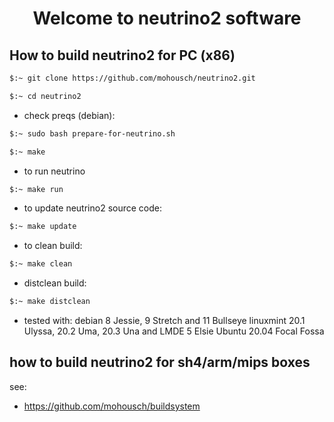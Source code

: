 
<h1 align="center">
  Welcome to neutrino2 software
</h1>

## How to build neutrino2 for PC (x86) ##

```bash
$:~ git clone https://github.com/mohousch/neutrino2.git
```
```bash
$:~ cd neutrino2
```

* check preqs (debian):
```bash
$:~ sudo bash prepare-for-neutrino.sh
```

```bash
$:~ make
```

* to run neutrino
```bash
$:~ make run
```

* to update neutrino2 source code:
```bash
$:~ make update
```

* to clean build:
```bash
$:~ make clean
```

* distclean build:
```bash
$:~ make distclean
```

* tested with:
 debian 8 Jessie, 9 Stretch and 11 Bullseye
 linuxmint 20.1 Ulyssa, 20.2 Uma, 20.3 Una and LMDE 5 Elsie
 Ubuntu 20.04 Focal Fossa

## how to build neutrino2 for sh4/arm/mips boxes ##
see:
* https://github.com/mohousch/buildsystem






